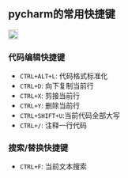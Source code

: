 ## pycharm的常用快捷键

<div>    
<a href="https://www.jetbrains.com/?from=DjangoBlog"><img src="https://resource.lylinux.net/image/2020/07/01/logo.png" width="20" height="20"></a>
</div>

### 代码编辑快捷键

- `CTRL+ALT+L`:  代码格式标准化
- `CTRL+D`:      向下复制当前行
- `CTRL+X`:      剪接当前行
- `CTRL+Y`:      删除当前行
- `CTRL+SHIFT+U`:当前代码全部大写
- `CTRL+/`:      注释一行代码

### 搜索/替换快捷键
- `CTRL+F`:      当前文本搜索


